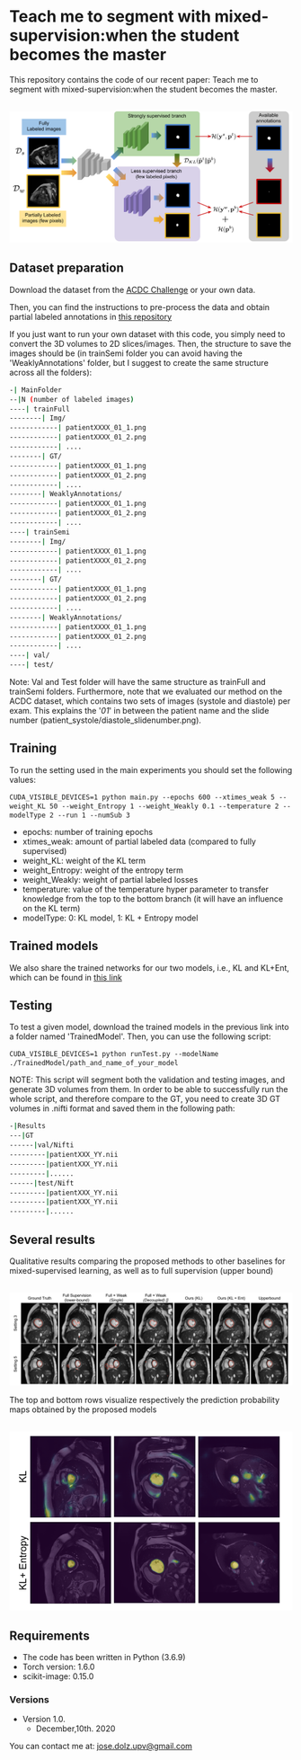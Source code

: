 # Teach me to segment with mixed-supervision:when the student becomes the master

This repository contains the code of our recent paper: Teach me to segment with mixed-supervision:when the student becomes the master.


<br>
<img src="https://github.com/josedolz/MSL-student-becomes-master/blob/main/Images/IPMI-2021.png" />
<br>

## Dataset preparation

Download the dataset from the [ACDC Challenge](https://www.creatis.insa-lyon.fr/Challenge/acdc/) or your own data.

Then, you can find the instructions to pre-process the data and obtain partial labeled annotations in [this repository](https://github.com/LIVIAETS/SizeLoss_WSS)



If you just want to run your own dataset with this code, you simply need to convert the 3D volumes to 2D slices/images. Then, the structure to save the images should be (in trainSemi folder you can avoid having the 'WeaklyAnnotations' folder, but I suggest to create the same structure across all the folders):

```bash  
-| MainFolder
--|N (number of labeled images)
----| trainFull
--------| Img/
------------| patientXXXX_01_1.png
------------| patientXXXX_01_2.png
------------| ....
--------| GT/
------------| patientXXXX_01_1.png
------------| patientXXXX_01_2.png
------------| ....
--------| WeaklyAnnotations/
------------| patientXXXX_01_1.png
------------| patientXXXX_01_2.png
------------| ....
----| trainSemi
--------| Img/
------------| patientXXXX_01_1.png
------------| patientXXXX_01_2.png
------------| ....
--------| GT/
------------| patientXXXX_01_1.png
------------| patientXXXX_01_2.png
------------| ....
--------| WeaklyAnnotations/
------------| patientXXXX_01_1.png
------------| patientXXXX_01_2.png
------------| ....
----| val/
----| test/
```

Note: Val and Test folder will have the same structure as trainFull and trainSemi folders. Furthermore, note that we evaluated our method on the ACDC dataset, which contains two sets of images (systole and diastole) per exam. This explains the '_01_' in between the patient name and the slide number (patient_systole/diastole_slidenumber.png).

  
## Training 

To run the setting used in the main experiments you should set the following values:

```
CUDA_VISIBLE_DEVICES=1 python main.py --epochs 600 --xtimes_weak 5 --weight_KL 50 --weight_Entropy 1 --weight_Weakly 0.1 --temperature 2 --modelType 2 --run 1 --numSub 3
```

- epochs: number of training epochs
- xtimes_weak: amount of partial labeled data (compared to fully supervised)
- weight_KL: weight of the KL term
- weight_Entropy: weight of the entropy term
- weight_Weakly: weight of partial labeled losses
- temperature: value of the temperature hyper parameter to transfer knowledge from the top to the bottom branch (it will have an influence on the KL term)
- modelType: 0: KL model, 1: KL + Entropy model

## Trained models

We also share the trained networks for our two models, i.e., KL and KL+Ent, which can be found in [this link](https://drive.google.com/drive/folders/1CtyaAcg_-8zIxzzIcnuxD35iGbvEs52q?usp=sharing)


## Testing 

To test a given model, download the trained models in the previous link into a folder named 'TrainedModel'. Then, you can use the following script:

```
CUDA_VISIBLE_DEVICES=1 python runTest.py --modelName ./TrainedModel/path_and_name_of_your_model
```

NOTE: This script will segment both the validation and testing images, and generate 3D volumes from them. In order to be able to successfully run the whole script, and therefore compare to the GT, you need to create 3D GT volumes in .nifti format and saved them in the following path:

```bash  
-|Results
---|GT
------|val/Nifti
---------|patientXXX_YY.nii
---------|patientXXX_YY.nii
---------|......
------|test/Nift
---------|patientXXX_YY.nii
---------|patientXXX_YY.nii
---------|......
```

## Several results

Qualitative results comparing the proposed methods to other baselines for mixed-supervised learning, as well as to full supervision (upper bound) 

<br>
<img src="https://github.com/josedolz/MSL-student-becomes-master/blob/main/Images/IPMI-1.png" />
<br>

The top and bottom rows visualize respectively the prediction probability maps obtained by the proposed models

<br>
<img src="https://github.com/josedolz/MSL-student-becomes-master/blob/main/Images/IPMI-Entropy.png" />
<br>



## Requirements

- The code has been written in Python (3.6.9)
- Torch version: 1.6.0
- scikit-image: 0.15.0

### Versions
- Version 1.0. 
  * December,10th. 2020
   

You can contact me at: jose.dolz.upv@gmail.com